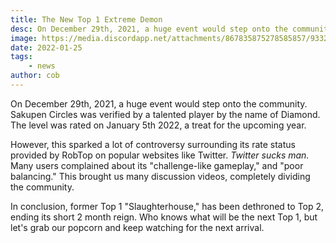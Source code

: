```yaml
---
title: The New Top 1 Extreme Demon
desc: On December 29th, 2021, a huge event would step onto the community. Sakupen Circles was verified by a talented player by the name of Diamond.
image: https://media.discordapp.net/attachments/867835875278585857/933227091158257664/Untitled233_20220106224535.png?width=1202&height=676
date: 2022-01-25
tags:
    - news
author: cob
---
```


On December 29th, 2021, a huge event would step onto the community. Sakupen Circles was verified by a talented player by the name of Diamond. The level was rated on January 5th 2022, a treat for the upcoming year.

However, this sparked a lot of controversy surrounding its rate status provided by RobTop on popular websites like Twitter. *Twitter sucks man.* Many users complained about its "challenge-like gameplay," and "poor balancing." This brought us many discussion videos, completely dividing the community. 

In conclusion, former Top 1 "Slaughterhouse," has been dethroned to Top 2, ending its short 2 month reign. Who knows what will be the next Top 1, but let's grab our popcorn and keep watching for the next arrival.